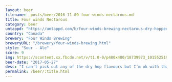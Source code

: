```yaml
---
layout: beer
filename: _posts/beer/2016-11-09-four-winds-nectarous.md
title: Four winds Nectarous
category: beer
untappd: "https://untappd.com/b/four-winds-brewing-nectarous-dry-hopped-sour--2016-/1452233"
country: "Canada"
brewery: "Four Winds Brewing"
breweryURL: "/brewery/four-winds-brewing.html"
style: "Sour - Ale"
score: 9
img: https://scontent.xx.fbcdn.net/v/t1.0-0/p480x480/18739973_10155251934533745_7278675421876184352_n.jpg?_nc_cat=0&oh=25663a9e4f4e7164c4c1d042f6276932&oe=5B7E34A7
beer-date: "2017-05-27"
desc: "I can’t pick out any of the dry hop flavours but I’m ok with that because it’s a delicious sour. The kind of sour which gets it right without bothering to worry about hiding it with fruit. It’s hard to say much about this because I don’t have much to compare it to. Definitely worth a try for anyone who feels like experimenting with sours"
permalink: /beer/:title.html
---
```

